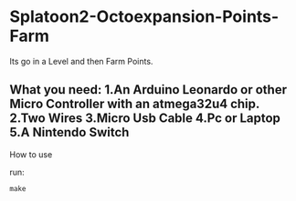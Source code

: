 # Splatoon2-Octoexpansion-Points-Farm

Its go in a Level and then Farm Points.

What you need:
1.An Arduino Leonardo or other Micro Controller with an atmega32u4 chip.
2.Two Wires
3.Micro Usb Cable
4.Pc or Laptop
5.A Nintendo Switch
---

How to use

run:
```
make
```
